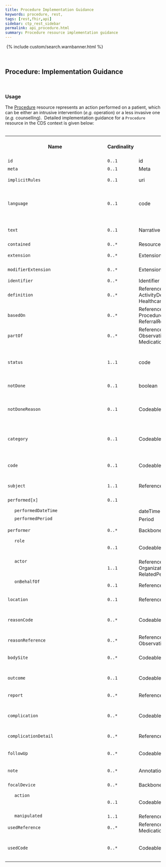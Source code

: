 ```yaml
---
title: Procedure Implementation Guidance
keywords: procedure, rest,
tags: [rest,fhir,api]
sidebar: ctp_rest_sidebar
permalink: api_procedure.html
summary: Procedure resource implementation guidance
---
```

​
{% include custom/search.warnbanner.html %}
<style>
td.sub{
    content: '';
    display: block;
    width: 285px;
    background-image: url(images/tbl_vjoin_end.png);
    background-repeat: no-repeat;
    background-position: 10px 10px;
    padding-left: 30px; 
}
</style>
​
## Procedure: Implementation Guidance ##
​
### Usage ###
The [Procedure](http://hl7.org/fhir/STU3/procedure.html) resource represents an action performed on a patient, which can be either an intrusive intervention (*e.g.* operation) or a less invasive one (*e.g.* counselling).
​
Detailed implementation guidance for a `Procedure` resource in the CDS context is given below:  
​
​
<table style="min-width:100%;width:100%">
<tr>
    <th style="width:10%;">Name</th>
    <th style="width:5%;">Cardinality</th>
    <th style="width:10%;">Type</th>
      <th style="width:38%;">FHIR Documentation</th>
   <th style="width:37%;">CDS Implementation Guidance</th>
</tr>
<tr>
  <td><code>id</code></td>
    <td><code>0..1</code></td>
    <td>id</td>
    <td>Logical id of this artifact</td>
	<td></td>
</tr>
<tr>
  <td><code>meta</code></td>
    <td><code>0..1</code></td>
    <td>Meta</td>
    <td>Metadata about the resource</td>
		<td></td>
</tr>
<tr>
  <td><code>implicitRules</code></td>
    <td><code>0..1</code></td>
    <td>uri</td>
    <td>A set of rules under which this content was created</td>
		<td></td>
</tr>
<tr>
  <td><code>language</code></td>
    <td><code>0..1</code></td>
    <td>code</td>
    <td>Language of the resource content. <br/>  <a  href="http://hl7.org/fhir/STU3/valueset-languages.html">Common Languages</a> (Extensible but limited to <a  href="http://hl7.org/fhir/stu3/valueset-languages.html">All Languages</a>)</td>
	<td></td>
</tr>
<tr>
  <td><code>text</code></td>
    <td><code>0..1</code></td>
    <td>Narrative</td>
    <td>Text summary of the resource, for human interpretation</td>
	<td></td>
</tr>
<tr>
  <td><code>contained</code></td>
    <td><code>0..*</code></td>
    <td>Resource</td>
    <td>Contained, inline Resources</td>
	<td></td>
</tr>
<tr>
  <td><code>extension</code></td>
    <td><code>0..*</code></td>
    <td>Extension</td>
    <td>Additional Content defined by implementations</td>
	<td></td>
</tr>
<tr>
  <td><code>modifierExtension</code></td>
    <td><code>0..*</code></td>
    <td>Extension</td>
    <td>Extensions that cannot be ignored</td>
	<td></td>
</tr>
<tr>
  <td><code>identifier</code></td>
    <td><code>0..*</code></td>
    <td>Identifier</td>
    <td>Business identifier</td>
<td></td>
</tr>
<tr>
  <td><code>definition</code></td>
    <td><code>0..*</code></td>
    <td>Reference(PlanDefinition | ActivityDefinition | HealthcareService)</td>
    <td>Instantiates protocol or definition</td>
<td></td>
</tr>
<tr>
  <td><code>basedOn</code></td>
    <td><code>0..*</code></td>
    <td>Reference(CarePlan | ProcedureRequest | ReferralRequest)</td>
    <td>A request for this procedure</td>
<td></td>
</tr>
<tr>
  <td><code>partOf</code></td>
    <td><code>0..*</code></td>
    <td>Reference(Procedure | Observation | MedicationAdministration)</td>
    <td>Part of referenced event</td>
<td></td>
</tr>
<tr>
  <td><code>status</code></td>
    <td><code>1..1</code></td>
    <td>code</td>
    <td>preparation | in-progress | suspended | aborted | completed | entered-in-error | unknown<br>
<a href="http://hl7.org/fhir/STU3/valueset-event-status.html">EventStatus</a> (Required)</td>
<td></td>
</tr>
<tr>
  <td><code>notDone</code></td>
    <td><code>0..1</code></td>
    <td>boolean</td>
    <td>True if procedure was not performed as scheduled</td>
<td></td>
</tr>
<tr>
  <td><code>notDoneReason</code></td>
    <td><code>0..1</code></td>
    <td>CodeableConcept</td>
    <td>Reason procedure was not performed<br>
<a href="http://hl7.org/fhir/STU3/valueset-procedure-not-performed-reason.html">Procedure Not Performed Reason (SNOMED-CT)</a> (Example)</td>
<td></td>
</tr>
<tr>
  <td><code>category</code></td>
    <td><code>0..1</code></td>
    <td>CodeableConcept</td>
    <td>Classification of the procedure<br>
<a href="http://hl7.org/fhir/STU3/valueset-procedure-category.html">Procedure Category Codes (SNOMED CT)</a> (Example)</td>
<td></td>
</tr>
<tr>
  <td><code>code</code></td>
    <td><code>0..1</code></td>
    <td>CodeableConcept</td>
    <td>Identification of the procedure<br>
<a href="http://hl7.org/fhir/STU3/valueset-procedure-code.html">Procedure Codes (SNOMED CT)</a> (Example)</td>
<td></td>
</tr>
<tr>
  <td><code>subject</code></td>
    <td><code>1..1</code></td>
    <td>Reference(Patient | Group)</td>
    <td>Who the procedure was performed on</td>
<td></td>
</tr>
<tr>
  <td><code>performed[x]</code></td>
    <td><code>0..1</code></td>
    <td></td>
    <td>Date/Period the procedure was performed
</td>
<td></td>
</tr>
<tr>
  <td class="sub"><code>performedDateTime</code></td>
    <td></td>
    <td>dateTime</td>
    <td></td>
<td></td>
</tr>
<tr>
  <td class="sub"><code>performedPeriod</code></td>
    <td></td>
    <td>Period</td>
    <td></td>
<td></td>
</tr>
<tr>
  <td><code>performer</code></td>
    <td><code>0..*</code></td>
    <td>BackboneElement</td>
    <td>The people who performed the procedure</td>
<td></td>
</tr>
<tr>
  <td class="sub"><code>role</code></td>
    <td><code>0..1</code></td>
    <td>CodeableConcept</td>
    <td>The role the actor was in<br>
<a href="http://hl7.org/fhir/STU3/valueset-performer-role.html">Procedure Performer Role Codes</a> (Example)</td>
<td></td>
</tr>
<tr>
  <td class="sub"><code>actor</code></td>
    <td><code>1..1</code></td>
    <td>Reference(Practitioner | Organization | Patient | RelatedPerson | Device)	</td>
    <td>The reference to the practitioner</td>
<td></td>
</tr>
<tr>
  <td class="sub"><code>onBehalfOf</code></td>
    <td><code>0..1</code></td>
    <td>Reference(Organization)</td>
    <td>Organization the device or practitioner was acting for</td>
<td></td>
</tr>
<tr>
  <td><code>location</code></td>
    <td><code>0..1</code></td>
    <td>Reference(Location)</td>
    <td>Where the procedure happened</td>
<td></td>
</tr>
<tr>
  <td><code>reasonCode</code></td>
    <td><code>0..*</code></td>
    <td>CodeableConcept</td>
    <td>Coded reason procedure performed<br>
<a href="http://hl7.org/fhir/STU3/valueset-procedure-reason.html">Procedure Reason Codes</a> (Example)</td>
<td></td>
</tr>
<tr>
  <td><code>reasonReference</code></td>
    <td><code>0..*</code></td>
    <td>Reference(Condition | Observation)</td>
    <td>Condition that is the reason the procedure performed</td>
<td></td>
</tr>
<tr>
  <td><code>bodySite</code></td>
    <td><code>0..*</code></td>
    <td>CodeableConcept</td>
    <td>Target body sites<br>
<a href="http://hl7.org/fhir/STU3/valueset-body-site.html">SNOMED CT Body Structures</a> (Example)</td>
<td></td>
</tr>
<tr>
  <td><code>outcome</code></td>
    <td><code>0..1</code></td>
    <td>CodeableConcept</td>
    <td>The result of procedure<br>
<a href="http://hl7.org/fhir/STU3/valueset-procedure-outcome.html">Procedure Outcome Codes (SNOMED CT)</a> (Example)
</td>
<td></td>
</tr>
<tr>
  <td><code>report</code></td>
    <td><code>0..*</code></td>
    <td>Reference(DiagnosticReport)</td>
    <td>Any report resulting from the procedure</td>
<td></td>
</tr>
<tr>
  <td><code>complication</code></td>
    <td><code>0..*</code></td>
    <td>CodeableConcept</td>
    <td>Complication following the procedure<br>
<a href="http://hl7.org/fhir/STU3/valueset-condition-code.html">Condition/Problem/Diagnosis Codes</a> (Example)</td>
<td></td>
</tr>
<tr>
  <td><code>complicationDetail</code></td>
    <td><code>0..*</code></td>
    <td>Reference(Condition)</td>
    <td>A condition that is a result of the procedure</td>
<td></td>
</tr>
<tr>
  <td><code>followUp</code></td>
    <td><code>0..*</code></td>
    <td>CodeableConcept</td>
    <td>Instructions for follow up<br>
<a href="http://hl7.org/fhir/STU3/valueset-procedure-followup.html">Procedure Follow up Codes (SNOMED CT)</a> (Example)</td>
<td></td>
</tr>
<tr>
  <td><code>note</code></td>
    <td><code>0..*</code></td>
    <td>Annotation</td>
    <td>Additional information about the procedure</td>
<td></td>
</tr>
<tr>
  <td><code>focalDevice</code></td>
    <td><code>0..*</code></td>
    <td>BackboneElement</td>
    <td>Device changed in procedure</td>
<td></td>
</tr>
<tr>
  <td class="sub"><code>action</code></td>
    <td><code>0..1</code></td>
    <td>CodeableConcept</td>
    <td>Kind of change to device<br>
<a href="http://hl7.org/fhir/STU3/valueset-device-action.html">Procedure Device Action Codes</a> (Preferred)</td>
<td></td>
</tr>
<tr>
  <td class="sub"><code>manipulated</code></td>
    <td><code>1..1</code></td>
    <td>Reference(Device)</td>
    <td>Device that was changed</td>
<td></td>
</tr>
<tr>
  <td><code>usedReference</code></td>
    <td><code>0..*</code></td>
    <td>Reference(Device | Medication | Substance)</td>
    <td>Items used during procedure</td>
<td></td>
</tr>
<tr>
  <td><code>usedCode</code></td>
    <td><code>0..*</code></td>
    <td>CodeableConcept</td>
    <td>Coded items used during the procedure<br>
<a href="http://hl7.org/fhir/STU3/valueset-device-kind.html">FHIR Device Types</a> (Example)</td>
<td></td>
</tr>
</table>
<!--stackedit_data:
eyJoaXN0b3J5IjpbLTEwMzc2MjcyNzUsMTgwMjMzNTAxMSwtMj
E3MzE2NTE3LDIxMDk4NDc4MDZdfQ==
-->